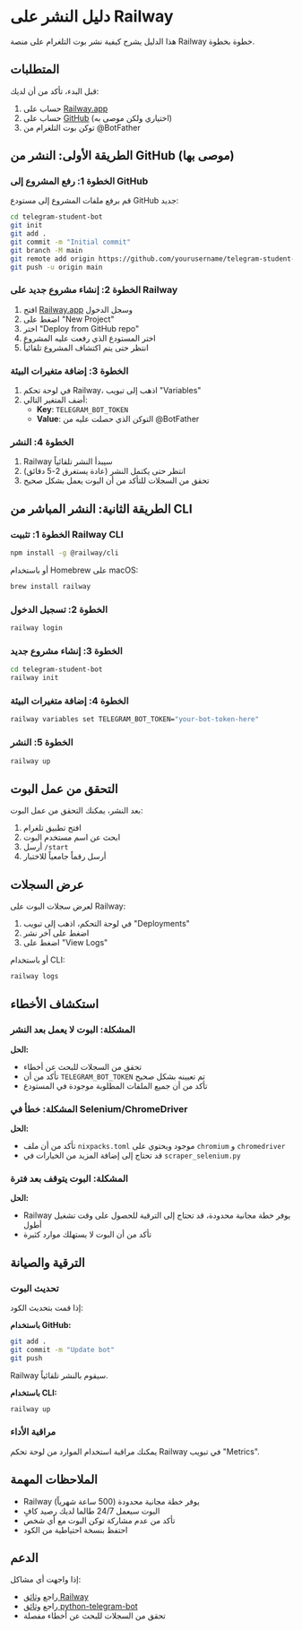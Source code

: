 # دليل النشر على Railway

هذا الدليل يشرح كيفية نشر بوت التلغرام على منصة Railway خطوة بخطوة.

## المتطلبات

قبل البدء، تأكد من أن لديك:

1. حساب على [Railway.app](https://railway.app)
2. حساب على [GitHub](https://github.com) (اختياري ولكن موصى به)
3. توكن بوت التلغرام من @BotFather

## الطريقة الأولى: النشر من GitHub (موصى بها)

### الخطوة 1: رفع المشروع إلى GitHub

قم برفع ملفات المشروع إلى مستودع GitHub جديد:

```bash
cd telegram-student-bot
git init
git add .
git commit -m "Initial commit"
git branch -M main
git remote add origin https://github.com/yourusername/telegram-student-bot.git
git push -u origin main
```

### الخطوة 2: إنشاء مشروع جديد على Railway

1. افتح [Railway.app](https://railway.app) وسجل الدخول
2. اضغط على "New Project"
3. اختر "Deploy from GitHub repo"
4. اختر المستودع الذي رفعت عليه المشروع
5. انتظر حتى يتم اكتشاف المشروع تلقائياً

### الخطوة 3: إضافة متغيرات البيئة

1. في لوحة تحكم Railway، اذهب إلى تبويب "Variables"
2. أضف المتغير التالي:
   - **Key**: `TELEGRAM_BOT_TOKEN`
   - **Value**: التوكن الذي حصلت عليه من @BotFather

### الخطوة 4: النشر

1. Railway سيبدأ النشر تلقائياً
2. انتظر حتى يكتمل النشر (عادة يستغرق 2-5 دقائق)
3. تحقق من السجلات للتأكد من أن البوت يعمل بشكل صحيح

## الطريقة الثانية: النشر المباشر من CLI

### الخطوة 1: تثبيت Railway CLI

```bash
npm install -g @railway/cli
```

أو باستخدام Homebrew على macOS:

```bash
brew install railway
```

### الخطوة 2: تسجيل الدخول

```bash
railway login
```

### الخطوة 3: إنشاء مشروع جديد

```bash
cd telegram-student-bot
railway init
```

### الخطوة 4: إضافة متغيرات البيئة

```bash
railway variables set TELEGRAM_BOT_TOKEN="your-bot-token-here"
```

### الخطوة 5: النشر

```bash
railway up
```

## التحقق من عمل البوت

بعد النشر، يمكنك التحقق من عمل البوت:

1. افتح تطبيق تلغرام
2. ابحث عن اسم مستخدم البوت
3. أرسل `/start`
4. أرسل رقماً جامعياً للاختبار

## عرض السجلات

لعرض سجلات البوت على Railway:

1. في لوحة التحكم، اذهب إلى تبويب "Deployments"
2. اضغط على آخر نشر
3. اضغط على "View Logs"

أو باستخدام CLI:

```bash
railway logs
```

## استكشاف الأخطاء

### المشكلة: البوت لا يعمل بعد النشر

**الحل:**
- تحقق من السجلات للبحث عن أخطاء
- تأكد من أن `TELEGRAM_BOT_TOKEN` تم تعيينه بشكل صحيح
- تأكد من أن جميع الملفات المطلوبة موجودة في المستودع

### المشكلة: خطأ في Selenium/ChromeDriver

**الحل:**
- تأكد من أن ملف `nixpacks.toml` موجود ويحتوي على `chromium` و `chromedriver`
- قد تحتاج إلى إضافة المزيد من الخيارات في `scraper_selenium.py`

### المشكلة: البوت يتوقف بعد فترة

**الحل:**
- Railway يوفر خطة مجانية محدودة، قد تحتاج إلى الترقية للحصول على وقت تشغيل أطول
- تأكد من أن البوت لا يستهلك موارد كثيرة

## الترقية والصيانة

### تحديث البوت

إذا قمت بتحديث الكود:

**باستخدام GitHub:**
```bash
git add .
git commit -m "Update bot"
git push
```
Railway سيقوم بالنشر تلقائياً.

**باستخدام CLI:**
```bash
railway up
```

### مراقبة الأداء

يمكنك مراقبة استخدام الموارد من لوحة تحكم Railway في تبويب "Metrics".

## الملاحظات المهمة

- Railway يوفر خطة مجانية محدودة (500 ساعة شهرياً)
- البوت سيعمل 24/7 طالما لديك رصيد كافٍ
- تأكد من عدم مشاركة توكن البوت مع أي شخص
- احتفظ بنسخة احتياطية من الكود

## الدعم

إذا واجهت أي مشاكل:
- راجع [وثائق Railway](https://docs.railway.app)
- راجع [وثائق python-telegram-bot](https://docs.python-telegram-bot.org)
- تحقق من السجلات للبحث عن أخطاء مفصلة

